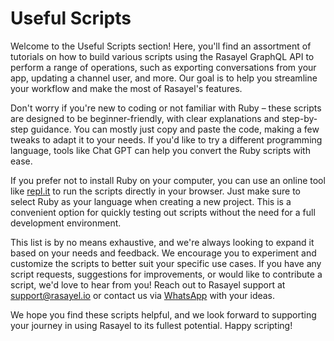 # Useful Scripts

Welcome to the Useful Scripts section! Here, you'll find an assortment of tutorials on how to build various scripts using the Rasayel GraphQL API to perform a range of operations, such as exporting conversations from your app, updating a channel user, and more. Our goal is to help you streamline your workflow and make the most of Rasayel's features.

Don't worry if you're new to coding or not familiar with Ruby – these scripts are designed to be beginner-friendly, with clear explanations and step-by-step guidance. You can mostly just copy and paste the code, making a few tweaks to adapt it to your needs. If you'd like to try a different programming language, tools like Chat GPT can help you convert the Ruby scripts with ease.

If you prefer not to install Ruby on your computer, you can use an online tool like [repl.it](https://repl.it) to run the scripts directly in your browser. Just make sure to select Ruby as your language when creating a new project. This is a convenient option for quickly testing out scripts without the need for a full development environment.

This list is by no means exhaustive, and we're always looking to expand it based on your needs and feedback. We encourage you to experiment and customize the scripts to better suit your specific use cases. If you have any script requests, suggestions for improvements, or would like to contribute a script, we'd love to hear from you! Reach out to Rasayel support at [support@rasayel.io](mailto:support@rasayel.io) or contact us via [WhatsApp](https://wa.me/13024070488?text=Hello%20Rasayel%20team!) with your ideas.

We hope you find these scripts helpful, and we look forward to supporting your journey in using Rasayel to its fullest potential. Happy scripting!
